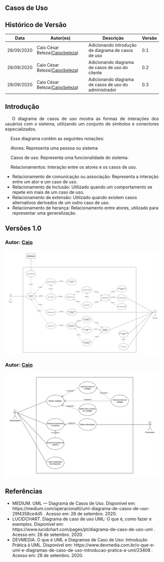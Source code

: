 ## Casos de Uso
## Histórico de Versão

<table>
  <thead>
    <tr>
      <th>Data</th>
      <th>Autor(es)</th>
      <th>Descrição</th>
      <th>Versão</th>
    </tr>
  </thead>

  <tbody>
    <tr>
      <td>28/09/2020</td>
      <td>
        Caio César Beleza(<a target="blank" href="https://github.com/Caiocbeleza">Caiocbeleza</a>)
      </td>
      <td>Adicionando introdução de diagrama de casos de uso </td>
      <td>0.1</td>
    </tr>
    <tr>
      <td>28/09/2020</td>
      <td>
        Caio César Beleza(<a target="blank" href="https://github.com/Caiocbeleza">Caiocbeleza</a>)
      </td>
      <td>Adicionando diagrama de casos de uso do cliente</td>
      <td>0.2</td>
    </tr>
    <tr>
      <td>28/09/2020</td>
      <td>
        Caio César Beleza(<a target="blank" href="https://github.com/Caiocbeleza">Caiocbeleza</a>)
      </td>
      <td>Adicionando diagrama de casos de uso do administrador</td>
      <td>0.3</td>
    </tr>
  </tbody>
</table>

## Introdução

<p align="justify">&emsp;
O diagrama de casos de uso mostra as formas de interações dos usuários com o sistema, utilizando um conjunto de símbolos e conectores especializados.
</p>

<p align="justify">&emsp;
Esse diagrama contém as seguintes notações:
</p>

<p align="justify">&emsp;
Atores: Representa uma pessoa ou sistema
</p>

<p align="justify">&emsp;
Casos de uso: Representa uma funcionalidade do sistema.
</p>

<p align="justify">&emsp;
Relacionamentos: Interação entre os atores e os casos de uso.
<ul>
<li>
Relacionamento de comunicação ou associação: Representa a interação entre um ator e um caso de uso.
</li>
<li>
Relacionamento de Inclusão: Utilizado quando um comportamento se repete em mais de um caso de uso.
</li>
<li>
Relacionamento de extensão: Utilizado quando existem casos alternativos derivados de um outro caso de uso.
</li>
<li>
Relacionamento de herança: Relacionamento entre atores, utilizado para representar uma generalização.
</li>
</ul>
</p>

## Versões 1.0

### Autor: [Caio](https://github.com/Caiocbeleza)

![Diagrama casos de uso cliente](../../images/UML/userCase.png)

### Autor: [Caio](https://github.com/Caiocbeleza)

![Diagrama casos de uso cliente](../../images/UML/userCaseAdm.png)

## Referências
<ul>
<li>
MEDIUM. UML — Diagrama de Casos de Uso. Disponível em: https://medium.com/operacionalti/uml-diagrama-de-casos-de-uso-29f4358ce4d5 . Acesso em: 28 de setembro. 2020.
</li>
<li>
LUCIDCHART.
Diagrama de caso de uso UML: O que é, como fazer e exemplos. Disponível em: https://www.lucidchart.com/pages/pt/diagrama-de-caso-de-uso-uml . Acesso em: 28 de setembro. 2020.
</li>
<li>
DEVMEDIA. O que é UML e Diagramas de Caso de Uso: Introdução Prática à UML. Disponível em: https://www.devmedia.com.br/o-que-e-uml-e-diagramas-de-caso-de-uso-introducao-pratica-a-uml/23408 . Acesso em: 28 de setembro. 2020.
</li>
</ul>
